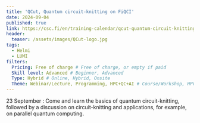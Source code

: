 ```yaml
---
title: 'QCut, Quantum circuit-knitting on FiQCI'
date: 2024-09-04
published: true
link: https://csc.fi/en/training-calendar/qcut-quantum-circuit-knitting-on-fiqci/
header:
  teaser: /assets/images/QCut-logo.jpg
tags:
  - Helmi
  - LUMI
filters:
  Pricing: Free of charge # Free of charge, or empty if paid
  Skill level: Advanced # Beginner, Advanced
  Type: Hybrid # Online, Hybrid, Onsite
  Theme: Webinar/Lecture, Programming, HPC+QC+AI # Course/Workshop, HPC+QC+AI, Programming, Webinar/Lecture
---
```

23 September : Come and learn the basics of quantum circuit-knitting, followed by a discussion on circuit-knitting and applications, for example, on parallel quantum computing.